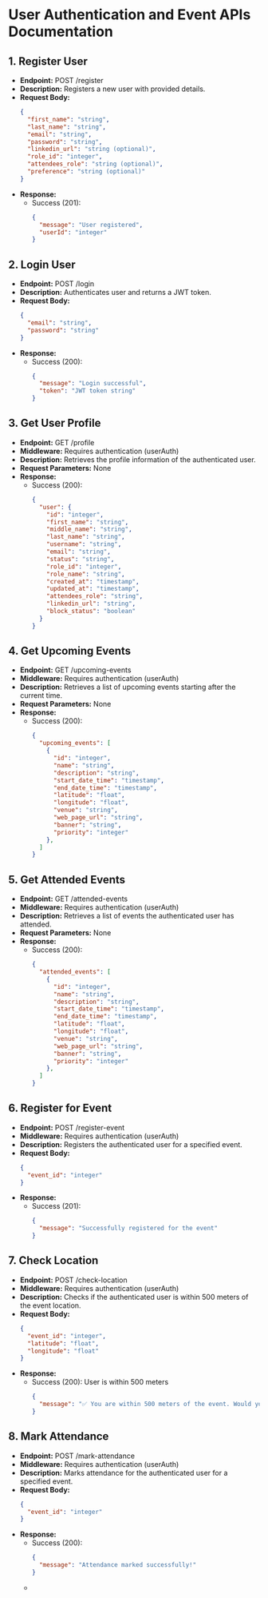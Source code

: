 # User Authentication and Event APIs Documentation

## 1. Register User
- **Endpoint:** POST /register
- **Description:** Registers a new user with provided details.
- **Request Body:**
  ```json
  {
    "first_name": "string",
    "last_name": "string",
    "email": "string",
    "password": "string",
    "linkedin_url": "string (optional)",
    "role_id": "integer",
    "attendees_role": "string (optional)",
    "preference": "string (optional)"
  }
  ```
- **Response:**
  - Success (201):
    ```json
    {
      "message": "User registered",
      "userId": "integer"
    }
    ```

## 2. Login User
- **Endpoint:** POST /login
- **Description:** Authenticates user and returns a JWT token.
- **Request Body:**
  ```json
  {
    "email": "string",
    "password": "string"
  }
  ```
- **Response:**
  - Success (200):
    ```json
    {
      "message": "Login successful",
      "token": "JWT token string"
    }
    ```

## 3. Get User Profile
- **Endpoint:** GET /profile
- **Middleware:** Requires authentication (userAuth)
- **Description:** Retrieves the profile information of the authenticated user.
- **Request Parameters:** None
- **Response:**
  - Success (200):
    ```json
    {
      "user": {
        "id": "integer",
        "first_name": "string",
        "middle_name": "string",
        "last_name": "string",
        "username": "string",
        "email": "string",
        "status": "string",
        "role_id": "integer",
        "role_name": "string",
        "created_at": "timestamp",
        "updated_at": "timestamp",
        "attendees_role": "string",
        "linkedin_url": "string",
        "block_status": "boolean"
      }
    }
    ```

## 4. Get Upcoming Events
- **Endpoint:** GET /upcoming-events
- **Middleware:** Requires authentication (userAuth)
- **Description:** Retrieves a list of upcoming events starting after the current time.
- **Request Parameters:** None
- **Response:**
  - Success (200):
    ```json
    {
      "upcoming_events": [
        {
          "id": "integer",
          "name": "string",
          "description": "string",
          "start_date_time": "timestamp",
          "end_date_time": "timestamp",
          "latitude": "float",
          "longitude": "float",
          "venue": "string",
          "web_page_url": "string",
          "banner": "string",
          "priority": "integer"
        },
      ]
    }

## 5. Get Attended Events
- **Endpoint:** GET /attended-events
- **Middleware:** Requires authentication (userAuth)
- **Description:** Retrieves a list of events the authenticated user has attended.
- **Request Parameters:** None
- **Response:**
  - Success (200):
    ```json
    {
      "attended_events": [
        {
          "id": "integer",
          "name": "string",
          "description": "string",
          "start_date_time": "timestamp",
          "end_date_time": "timestamp",
          "latitude": "float",
          "longitude": "float",
          "venue": "string",
          "web_page_url": "string",
          "banner": "string",
          "priority": "integer"
        },
      ]
    }

## 6. Register for Event
- **Endpoint:** POST /register-event
- **Middleware:** Requires authentication (userAuth)
- **Description:** Registers the authenticated user for a specified event.
- **Request Body:**
  ```json
  {
    "event_id": "integer"
  }
  ```
- **Response:**
  - Success (201):
    ```json
    {
      "message": "Successfully registered for the event"
    }
    

## 7. Check Location
- **Endpoint:** POST /check-location
- **Middleware:** Requires authentication (userAuth)
- **Description:** Checks if the authenticated user is within 500 meters of the event location.
- **Request Body:**
  ```json
  {
    "event_id": "integer",
    "latitude": "float",
    "longitude": "float"
  }
  ```
- **Response:**
  - Success (200): User is within 500 meters
    ```json
    {
      "message": "✅ You are within 500 meters of the event. Would you like to mark attendance?"
    }
    ```

## 8. Mark Attendance
- **Endpoint:** POST /mark-attendance
- **Middleware:** Requires authentication (userAuth)
- **Description:** Marks attendance for the authenticated user for a specified event.
- **Request Body:**
  ```json
  {
    "event_id": "integer"
  }
  ```
- **Response:**
  - Success (200):
    ```json
    {
      "message": "Attendance marked successfully!"
    }
    ```
  -